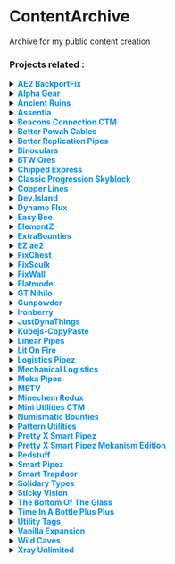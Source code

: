# ContentArchive
Archive for my public content creation
### Projects related :

<details>
<summary><strong><span style="color:#008fff">AE2 BackportFix</span></strong></summary>

 - [gif.gif](https://github.com/DevDyna/ContentArchive/tree/main/AE2%20BackportFix/gif.gif)
 - [logo.png](https://github.com/DevDyna/ContentArchive/tree/main/AE2%20BackportFix/logo.png)
 - <details>
   <summary><strong><span style="color:#00ca2b">screen</span></strong></summary>

    - [bug.png](https://github.com/DevDyna/ContentArchive/tree/main/AE2%20BackportFix/screen/bug.png)

    - [solution.png](https://github.com/DevDyna/ContentArchive/tree/main/AE2%20BackportFix/screen/solution.png)

   </details>

</details>

<details>
<summary><strong><span style="color:#008fff">Alpha Gear</span></strong></summary>

 - [logo.png](https://github.com/DevDyna/ContentArchive/tree/main/Alpha%20Gear/logo.png)
 - [screen.png](https://github.com/DevDyna/ContentArchive/tree/main/Alpha%20Gear/screen.png)
</details>

<details>
<summary><strong><span style="color:#008fff">Ancient Ruins</span></strong></summary>

 - [logo.png](https://github.com/DevDyna/ContentArchive/tree/main/Ancient%20Ruins/logo.png)
 - [screen.png](https://github.com/DevDyna/ContentArchive/tree/main/Ancient%20Ruins/screen.png)
</details>

<details>
<summary><strong><span style="color:#008fff">Assentia</span></strong></summary>

 - [logo.png](https://github.com/DevDyna/ContentArchive/tree/main/Assentia/logo.png)
 - [screen.png](https://github.com/DevDyna/ContentArchive/tree/main/Assentia/screen.png)
 - [screen2.png](https://github.com/DevDyna/ContentArchive/tree/main/Assentia/screen2.png)
 - [screen3.png](https://github.com/DevDyna/ContentArchive/tree/main/Assentia/screen3.png)
 - [screen4.png](https://github.com/DevDyna/ContentArchive/tree/main/Assentia/screen4.png)
</details>

<details>
<summary><strong><span style="color:#008fff">Beacons Connection CTM</span></strong></summary>

 - [logo.png](https://github.com/DevDyna/ContentArchive/tree/main/Beacons%20Connection%20CTM/logo.png)
 - [screen.png](https://github.com/DevDyna/ContentArchive/tree/main/Beacons%20Connection%20CTM/screen.png)
</details>

<details>
<summary><strong><span style="color:#008fff">Better Powah Cables</span></strong></summary>

 - [logo.png](https://github.com/DevDyna/ContentArchive/tree/main/Better%20Powah%20Cables/logo.png)
 - <details>
   <summary><strong><span style="color:#00ca2b">screen</span></strong></summary>

    - [0.png](https://github.com/DevDyna/ContentArchive/tree/main/Better%20Powah%20Cables/screen/0.png)

    - [1.png](https://github.com/DevDyna/ContentArchive/tree/main/Better%20Powah%20Cables/screen/1.png)

    - [gif.gif](https://github.com/DevDyna/ContentArchive/tree/main/Better%20Powah%20Cables/screen/gif.gif)

   </details>

</details>

<details>
<summary><strong><span style="color:#008fff">Better Replication Pipes</span></strong></summary>

 - [logo.png](https://github.com/DevDyna/ContentArchive/tree/main/Better%20Replication%20Pipes/logo.png)
 - <details>
   <summary><strong><span style="color:#00ca2b">screen</span></strong></summary>

    - [0.png](https://github.com/DevDyna/ContentArchive/tree/main/Better%20Replication%20Pipes/screen/0.png)

    - [1.png](https://github.com/DevDyna/ContentArchive/tree/main/Better%20Replication%20Pipes/screen/1.png)

    - [gif.gif](https://github.com/DevDyna/ContentArchive/tree/main/Better%20Replication%20Pipes/screen/gif.gif)

   </details>

</details>

<details>
<summary><strong><span style="color:#008fff">Binoculars</span></strong></summary>

 - [logo.png](https://github.com/DevDyna/ContentArchive/tree/main/Binoculars/logo.png)
 - [screen.png](https://github.com/DevDyna/ContentArchive/tree/main/Binoculars/screen.png)
 - [screen1.png](https://github.com/DevDyna/ContentArchive/tree/main/Binoculars/screen1.png)
 - [screen2.png](https://github.com/DevDyna/ContentArchive/tree/main/Binoculars/screen2.png)
 - [screen3.png](https://github.com/DevDyna/ContentArchive/tree/main/Binoculars/screen3.png)
 - [screen4.png](https://github.com/DevDyna/ContentArchive/tree/main/Binoculars/screen4.png)
 - [screen5.png](https://github.com/DevDyna/ContentArchive/tree/main/Binoculars/screen5.png)
</details>

<details>
<summary><strong><span style="color:#008fff">BTW Ores</span></strong></summary>

 - [0.png](https://github.com/DevDyna/ContentArchive/tree/main/BTW%20Ores/0.png)
 - [1.png](https://github.com/DevDyna/ContentArchive/tree/main/BTW%20Ores/1.png)
 - [2.png](https://github.com/DevDyna/ContentArchive/tree/main/BTW%20Ores/2.png)
 - [3.png](https://github.com/DevDyna/ContentArchive/tree/main/BTW%20Ores/3.png)
 - [4.png](https://github.com/DevDyna/ContentArchive/tree/main/BTW%20Ores/4.png)
 - [5.png](https://github.com/DevDyna/ContentArchive/tree/main/BTW%20Ores/5.png)
 - [gif.gif](https://github.com/DevDyna/ContentArchive/tree/main/BTW%20Ores/gif.gif)
 - [logo.gif](https://github.com/DevDyna/ContentArchive/tree/main/BTW%20Ores/logo.gif)
 - [scanner.gif](https://github.com/DevDyna/ContentArchive/tree/main/BTW%20Ores/scanner.gif)
</details>

<details>
<summary><strong><span style="color:#008fff">Chipped Express</span></strong></summary>

 - <details>
   <summary><strong><span style="color:#00ca2b">logo</span></strong></summary>

    - [frame](https://github.com/DevDyna/ContentArchive/tree/main/Chipped%20Express/logo/frame)

    - [logo.gif](https://github.com/DevDyna/ContentArchive/tree/main/Chipped%20Express/logo/logo.gif)

    - [og.png](https://github.com/DevDyna/ContentArchive/tree/main/Chipped%20Express/logo/og.png)

   </details>

 - [screen.png](https://github.com/DevDyna/ContentArchive/tree/main/Chipped%20Express/screen.png)
 - [screen1.png](https://github.com/DevDyna/ContentArchive/tree/main/Chipped%20Express/screen1.png)
</details>

<details>
<summary><strong><span style="color:#008fff">Classic Progression Skyblock</span></strong></summary>

 - [logo.png](https://github.com/DevDyna/ContentArchive/tree/main/Classic%20Progression%20Skyblock/logo.png)
 - [screen.png](https://github.com/DevDyna/ContentArchive/tree/main/Classic%20Progression%20Skyblock/screen.png)
 - [screen1.png](https://github.com/DevDyna/ContentArchive/tree/main/Classic%20Progression%20Skyblock/screen1.png)
 - [screen2.png](https://github.com/DevDyna/ContentArchive/tree/main/Classic%20Progression%20Skyblock/screen2.png)
</details>

<details>
<summary><strong><span style="color:#008fff">Copper Lines</span></strong></summary>

 - [icon.gif](https://github.com/DevDyna/ContentArchive/tree/main/Copper%20Lines/icon.gif)
 - [pack.png](https://github.com/DevDyna/ContentArchive/tree/main/Copper%20Lines/pack.png)
 - [screen.png](https://github.com/DevDyna/ContentArchive/tree/main/Copper%20Lines/screen.png)
</details>

<details>
<summary><strong><span style="color:#008fff">Dev.Island</span></strong></summary>

 - [logo.png](https://github.com/DevDyna/ContentArchive/tree/main/Dev.Island/logo.png)
</details>

<details>
<summary><strong><span style="color:#008fff">Dynamo Flux</span></strong></summary>

 - [logo.png](https://github.com/DevDyna/ContentArchive/tree/main/Dynamo%20Flux/logo.png)
 - [screen.png](https://github.com/DevDyna/ContentArchive/tree/main/Dynamo%20Flux/screen.png)
</details>

<details>
<summary><strong><span style="color:#008fff">Easy Bee</span></strong></summary>

 - [400x logo.png](https://github.com/DevDyna/ContentArchive/tree/main/Easy%20Bee/400x%20logo.png)
 - [floreal.gif](https://github.com/DevDyna/ContentArchive/tree/main/Easy%20Bee/floreal.gif)
 - [new.gif](https://github.com/DevDyna/ContentArchive/tree/main/Easy%20Bee/new.gif)
 - [old.gif](https://github.com/DevDyna/ContentArchive/tree/main/Easy%20Bee/old.gif)
 - <details>
   <summary><strong><span style="color:#00ca2b">screen</span></strong></summary>

    - [beewaxtip.png](https://github.com/DevDyna/ContentArchive/tree/main/Easy%20Bee/screen/beewaxtip.png)

    - [beewax_emi.png](https://github.com/DevDyna/ContentArchive/tree/main/Easy%20Bee/screen/beewax_emi.png)

    - [floreal.png](https://github.com/DevDyna/ContentArchive/tree/main/Easy%20Bee/screen/floreal.png)

   </details>

</details>

<details>
<summary><strong><span style="color:#008fff">ElementZ</span></strong></summary>

 - [logo.png](https://github.com/DevDyna/ContentArchive/tree/main/ElementZ/logo.png)
 - [screen.png](https://github.com/DevDyna/ContentArchive/tree/main/ElementZ/screen.png)
 - [screen1.png](https://github.com/DevDyna/ContentArchive/tree/main/ElementZ/screen1.png)
 - [screen2.png](https://github.com/DevDyna/ContentArchive/tree/main/ElementZ/screen2.png)
</details>

<details>
<summary><strong><span style="color:#008fff">ExtraBounties</span></strong></summary>

 - <details>
   <summary><strong><span style="color:#00ca2b">128x</span></strong></summary>

    - [blue.png](https://github.com/DevDyna/ContentArchive/tree/main/ExtraBounties/128x/blue.png)

    - [cyan.png](https://github.com/DevDyna/ContentArchive/tree/main/ExtraBounties/128x/cyan.png)

    - [green.png](https://github.com/DevDyna/ContentArchive/tree/main/ExtraBounties/128x/green.png)

    - [orange.png](https://github.com/DevDyna/ContentArchive/tree/main/ExtraBounties/128x/orange.png)

    - [pink.png](https://github.com/DevDyna/ContentArchive/tree/main/ExtraBounties/128x/pink.png)

    - [purple.png](https://github.com/DevDyna/ContentArchive/tree/main/ExtraBounties/128x/purple.png)

    - [red.png](https://github.com/DevDyna/ContentArchive/tree/main/ExtraBounties/128x/red.png)

   </details>

 - <details>
   <summary><strong><span style="color:#00ca2b">16x</span></strong></summary>

    - [blue.png](https://github.com/DevDyna/ContentArchive/tree/main/ExtraBounties/16x/blue.png)

    - [cyan.png](https://github.com/DevDyna/ContentArchive/tree/main/ExtraBounties/16x/cyan.png)

    - [green.png](https://github.com/DevDyna/ContentArchive/tree/main/ExtraBounties/16x/green.png)

    - [orange.png](https://github.com/DevDyna/ContentArchive/tree/main/ExtraBounties/16x/orange.png)

    - [pink.png](https://github.com/DevDyna/ContentArchive/tree/main/ExtraBounties/16x/pink.png)

    - [purple.png](https://github.com/DevDyna/ContentArchive/tree/main/ExtraBounties/16x/purple.png)

    - [red.png](https://github.com/DevDyna/ContentArchive/tree/main/ExtraBounties/16x/red.png)

   </details>

 - <details>
   <summary><strong><span style="color:#00ca2b">400x</span></strong></summary>

    - [blue.png](https://github.com/DevDyna/ContentArchive/tree/main/ExtraBounties/400x/blue.png)

    - [cyan.png](https://github.com/DevDyna/ContentArchive/tree/main/ExtraBounties/400x/cyan.png)

    - [green.png](https://github.com/DevDyna/ContentArchive/tree/main/ExtraBounties/400x/green.png)

    - [orange.png](https://github.com/DevDyna/ContentArchive/tree/main/ExtraBounties/400x/orange.png)

    - [pink.png](https://github.com/DevDyna/ContentArchive/tree/main/ExtraBounties/400x/pink.png)

    - [purple.png](https://github.com/DevDyna/ContentArchive/tree/main/ExtraBounties/400x/purple.png)

    - [red.png](https://github.com/DevDyna/ContentArchive/tree/main/ExtraBounties/400x/red.png)

   </details>

 - [logo-modrinth.gif](https://github.com/DevDyna/ContentArchive/tree/main/ExtraBounties/logo-modrinth.gif)
 - [logo.gif](https://github.com/DevDyna/ContentArchive/tree/main/ExtraBounties/logo.gif)
 - [pack.png](https://github.com/DevDyna/ContentArchive/tree/main/ExtraBounties/pack.png)
 - [screen.png](https://github.com/DevDyna/ContentArchive/tree/main/ExtraBounties/screen.png)
</details>

<details>
<summary><strong><span style="color:#008fff">EZ ae2</span></strong></summary>

 - [logo.png](https://github.com/DevDyna/ContentArchive/tree/main/EZ%20ae2/logo.png)
 - <details>
   <summary><strong><span style="color:#00ca2b">screen</span></strong></summary>

    - [inscriber.png](https://github.com/DevDyna/ContentArchive/tree/main/EZ%20ae2/screen/inscriber.png)

    - [kable.png](https://github.com/DevDyna/ContentArchive/tree/main/EZ%20ae2/screen/kable.png)

    - [shaped.png](https://github.com/DevDyna/ContentArchive/tree/main/EZ%20ae2/screen/shaped.png)

    - [shapeless.png](https://github.com/DevDyna/ContentArchive/tree/main/EZ%20ae2/screen/shapeless.png)

   </details>

</details>

<details>
<summary><strong><span style="color:#008fff">FixChest</span></strong></summary>

 - [logo.png](https://github.com/DevDyna/ContentArchive/tree/main/FixChest/logo.png)
 - [screen.png](https://github.com/DevDyna/ContentArchive/tree/main/FixChest/screen.png)
 - [screen2.png](https://github.com/DevDyna/ContentArchive/tree/main/FixChest/screen2.png)
</details>

<details>
<summary><strong><span style="color:#008fff">FixSculk</span></strong></summary>

 - [logo.png](https://github.com/DevDyna/ContentArchive/tree/main/FixSculk/logo.png)
 - [screen.png](https://github.com/DevDyna/ContentArchive/tree/main/FixSculk/screen.png)
 - [screen1.png](https://github.com/DevDyna/ContentArchive/tree/main/FixSculk/screen1.png)
</details>

<details>
<summary><strong><span style="color:#008fff">FixWall</span></strong></summary>

 - [logo.png](https://github.com/DevDyna/ContentArchive/tree/main/FixWall/logo.png)
 - [screen.png](https://github.com/DevDyna/ContentArchive/tree/main/FixWall/screen.png)
</details>

<details>
<summary><strong><span style="color:#008fff">Flatmode</span></strong></summary>

 - <details>
   <summary><strong><span style="color:#00ca2b">modpack</span></strong></summary>

    - [logo.png](https://github.com/DevDyna/ContentArchive/tree/main/Flatmode/modpack/logo.png)

   </details>

 - <details>
   <summary><strong><span style="color:#00ca2b">world</span></strong></summary>

    - [logo.png](https://github.com/DevDyna/ContentArchive/tree/main/Flatmode/world/logo.png)

    - [screen.png](https://github.com/DevDyna/ContentArchive/tree/main/Flatmode/world/screen.png)

   </details>

</details>

<details>
<summary><strong><span style="color:#008fff">GT Nihilo</span></strong></summary>

 - [copper_vein.png](https://github.com/DevDyna/ContentArchive/tree/main/GT%20Nihilo/copper_vein.png)
 - [deprecated.png](https://github.com/DevDyna/ContentArchive/tree/main/GT%20Nihilo/deprecated.png)
 - <details>
   <summary><strong><span style="color:#00ca2b">frames</span></strong></summary>

    - [0.png](https://github.com/DevDyna/ContentArchive/tree/main/GT%20Nihilo/frames/0.png)

    - [1.png](https://github.com/DevDyna/ContentArchive/tree/main/GT%20Nihilo/frames/1.png)

    - [2.png](https://github.com/DevDyna/ContentArchive/tree/main/GT%20Nihilo/frames/2.png)

    - [3.png](https://github.com/DevDyna/ContentArchive/tree/main/GT%20Nihilo/frames/3.png)

    - [4.png](https://github.com/DevDyna/ContentArchive/tree/main/GT%20Nihilo/frames/4.png)

    - [5.png](https://github.com/DevDyna/ContentArchive/tree/main/GT%20Nihilo/frames/5.png)

   </details>

 - [logo.gif](https://github.com/DevDyna/ContentArchive/tree/main/GT%20Nihilo/logo.gif)
 - [rock.png](https://github.com/DevDyna/ContentArchive/tree/main/GT%20Nihilo/rock.png)
 - [tuff.png](https://github.com/DevDyna/ContentArchive/tree/main/GT%20Nihilo/tuff.png)
</details>

<details>
<summary><strong><span style="color:#008fff">Gunpowder</span></strong></summary>

 - [large-logo.png](https://github.com/DevDyna/ContentArchive/tree/main/Gunpowder/large-logo.png)
 - [logo.png](https://github.com/DevDyna/ContentArchive/tree/main/Gunpowder/logo.png)
 - [lootcrate.gif](https://github.com/DevDyna/ContentArchive/tree/main/Gunpowder/lootcrate.gif)
 - [matrix_pick.gif](https://github.com/DevDyna/ContentArchive/tree/main/Gunpowder/matrix_pick.gif)
 - [medikit.gif](https://github.com/DevDyna/ContentArchive/tree/main/Gunpowder/medikit.gif)
</details>

<details>
<summary><strong><span style="color:#008fff">Ironberry</span></strong></summary>

 - [ash.png](https://github.com/DevDyna/ContentArchive/tree/main/Ironberry/ash.png)
 - [automation.png](https://github.com/DevDyna/ContentArchive/tree/main/Ironberry/automation.png)
 - <details>
   <summary><strong><span style="color:#00ca2b">comments</span></strong></summary>

    - [comment.png](https://github.com/DevDyna/ContentArchive/tree/main/Ironberry/comments/comment.png)

   </details>

 - <details>
   <summary><strong><span style="color:#00ca2b">deprecated</span></strong></summary>

    - [cooler.png](https://github.com/DevDyna/ContentArchive/tree/main/Ironberry/deprecated/cooler.png)

   </details>

 - <details>
   <summary><strong><span style="color:#00ca2b">ds-rpc</span></strong></summary>

    - [logo.gif](https://github.com/DevDyna/ContentArchive/tree/main/Ironberry/ds-rpc/logo.gif)

    - [oldlogo.png](https://github.com/DevDyna/ContentArchive/tree/main/Ironberry/ds-rpc/oldlogo.png)

   </details>

 - [early.png](https://github.com/DevDyna/ContentArchive/tree/main/Ironberry/early.png)
 - [logo.png](https://github.com/DevDyna/ContentArchive/tree/main/Ironberry/logo.png)
 - [quest_0.png](https://github.com/DevDyna/ContentArchive/tree/main/Ironberry/quest_0.png)
 - [quest_1.png](https://github.com/DevDyna/ContentArchive/tree/main/Ironberry/quest_1.png)
 - [quest_2.png](https://github.com/DevDyna/ContentArchive/tree/main/Ironberry/quest_2.png)
 - [quest_3.png](https://github.com/DevDyna/ContentArchive/tree/main/Ironberry/quest_3.png)
 - [quest_4.png](https://github.com/DevDyna/ContentArchive/tree/main/Ironberry/quest_4.png)
 - [quest_5.png](https://github.com/DevDyna/ContentArchive/tree/main/Ironberry/quest_5.png)
 - [rftools.png](https://github.com/DevDyna/ContentArchive/tree/main/Ironberry/rftools.png)
 - [screen.png](https://github.com/DevDyna/ContentArchive/tree/main/Ironberry/screen.png)
 - [screen1.png](https://github.com/DevDyna/ContentArchive/tree/main/Ironberry/screen1.png)
 - [sculk.png](https://github.com/DevDyna/ContentArchive/tree/main/Ironberry/sculk.png)
</details>

<details>
<summary><strong><span style="color:#008fff">JustDynaThings</span></strong></summary>

 - <details>
   <summary><strong><span style="color:#00ca2b">logo</span></strong></summary>

    - [16x](https://github.com/DevDyna/ContentArchive/tree/main/JustDynaThings/logo/16x)

    - [400x](https://github.com/DevDyna/ContentArchive/tree/main/JustDynaThings/logo/400x)

   </details>

 - <details>
   <summary><strong><span style="color:#00ca2b">screen</span></strong></summary>

    - [automation.png](https://github.com/DevDyna/ContentArchive/tree/main/JustDynaThings/screen/automation.png)

    - [buddy.png](https://github.com/DevDyna/ContentArchive/tree/main/JustDynaThings/screen/buddy.png)

    - [goo.png](https://github.com/DevDyna/ContentArchive/tree/main/JustDynaThings/screen/goo.png)

    - [guide](https://github.com/DevDyna/ContentArchive/tree/main/JustDynaThings/screen/guide)

    - [other.png](https://github.com/DevDyna/ContentArchive/tree/main/JustDynaThings/screen/other.png)

    - [phase_ctm.png](https://github.com/DevDyna/ContentArchive/tree/main/JustDynaThings/screen/phase_ctm.png)

    - [phase_new.png](https://github.com/DevDyna/ContentArchive/tree/main/JustDynaThings/screen/phase_new.png)

    - [powah.png](https://github.com/DevDyna/ContentArchive/tree/main/JustDynaThings/screen/powah.png)

    - [recipe.png](https://github.com/DevDyna/ContentArchive/tree/main/JustDynaThings/screen/recipe.png)

    - [reforger.png](https://github.com/DevDyna/ContentArchive/tree/main/JustDynaThings/screen/reforger.png)

   </details>

</details>

<details>
<summary><strong><span style="color:#008fff">Kubejs-CopyPaste</span></strong></summary>

 - [gif.gif](https://github.com/DevDyna/ContentArchive/tree/main/Kubejs-CopyPaste/gif.gif)
</details>

<details>
<summary><strong><span style="color:#008fff">Linear Pipes</span></strong></summary>

 - [logo.png](https://github.com/DevDyna/ContentArchive/tree/main/Linear%20Pipes/logo.png)
 - [screen.png](https://github.com/DevDyna/ContentArchive/tree/main/Linear%20Pipes/screen.png)
 - [screen1.png](https://github.com/DevDyna/ContentArchive/tree/main/Linear%20Pipes/screen1.png)
 - [screen2.png](https://github.com/DevDyna/ContentArchive/tree/main/Linear%20Pipes/screen2.png)
</details>

<details>
<summary><strong><span style="color:#008fff">Lit On Fire</span></strong></summary>

 - <details>
   <summary><strong><span style="color:#00ca2b">16x</span></strong></summary>

    - [0.png](https://github.com/DevDyna/ContentArchive/tree/main/Lit%20On%20Fire/16x/0.png)

    - [1.png](https://github.com/DevDyna/ContentArchive/tree/main/Lit%20On%20Fire/16x/1.png)

    - [2.png](https://github.com/DevDyna/ContentArchive/tree/main/Lit%20On%20Fire/16x/2.png)

    - [3.png](https://github.com/DevDyna/ContentArchive/tree/main/Lit%20On%20Fire/16x/3.png)

    - [4.png](https://github.com/DevDyna/ContentArchive/tree/main/Lit%20On%20Fire/16x/4.png)

    - [5.png](https://github.com/DevDyna/ContentArchive/tree/main/Lit%20On%20Fire/16x/5.png)

    - [6.png](https://github.com/DevDyna/ContentArchive/tree/main/Lit%20On%20Fire/16x/6.png)

    - [7.png](https://github.com/DevDyna/ContentArchive/tree/main/Lit%20On%20Fire/16x/7.png)

   </details>

 - [16x.gif](https://github.com/DevDyna/ContentArchive/tree/main/Lit%20On%20Fire/16x.gif)
 - <details>
   <summary><strong><span style="color:#00ca2b">400x</span></strong></summary>

    - [0.png](https://github.com/DevDyna/ContentArchive/tree/main/Lit%20On%20Fire/400x/0.png)

    - [1.png](https://github.com/DevDyna/ContentArchive/tree/main/Lit%20On%20Fire/400x/1.png)

    - [2.png](https://github.com/DevDyna/ContentArchive/tree/main/Lit%20On%20Fire/400x/2.png)

    - [3.png](https://github.com/DevDyna/ContentArchive/tree/main/Lit%20On%20Fire/400x/3.png)

    - [4.png](https://github.com/DevDyna/ContentArchive/tree/main/Lit%20On%20Fire/400x/4.png)

    - [5.png](https://github.com/DevDyna/ContentArchive/tree/main/Lit%20On%20Fire/400x/5.png)

    - [6.png](https://github.com/DevDyna/ContentArchive/tree/main/Lit%20On%20Fire/400x/6.png)

    - [7.png](https://github.com/DevDyna/ContentArchive/tree/main/Lit%20On%20Fire/400x/7.png)

   </details>

 - [400x.gif](https://github.com/DevDyna/ContentArchive/tree/main/Lit%20On%20Fire/400x.gif)
 - [gif.gif](https://github.com/DevDyna/ContentArchive/tree/main/Lit%20On%20Fire/gif.gif)
</details>

<details>
<summary><strong><span style="color:#008fff">Logistics Pipez</span></strong></summary>

 - [logo.png](https://github.com/DevDyna/ContentArchive/tree/main/Logistics%20Pipez/logo.png)
 - [off.png](https://github.com/DevDyna/ContentArchive/tree/main/Logistics%20Pipez/off.png)
 - [on.png](https://github.com/DevDyna/ContentArchive/tree/main/Logistics%20Pipez/on.png)
 - [screen.png](https://github.com/DevDyna/ContentArchive/tree/main/Logistics%20Pipez/screen.png)
</details>

<details>
<summary><strong><span style="color:#008fff">Mechanical Logistics</span></strong></summary>

 - [logo.png](https://github.com/DevDyna/ContentArchive/tree/main/Mechanical%20Logistics/logo.png)
 - [screen.png](https://github.com/DevDyna/ContentArchive/tree/main/Mechanical%20Logistics/screen.png)
 - [screen1.png](https://github.com/DevDyna/ContentArchive/tree/main/Mechanical%20Logistics/screen1.png)
 - [screen2.png](https://github.com/DevDyna/ContentArchive/tree/main/Mechanical%20Logistics/screen2.png)
 - [screen3.png](https://github.com/DevDyna/ContentArchive/tree/main/Mechanical%20Logistics/screen3.png)
 - [screen4.png](https://github.com/DevDyna/ContentArchive/tree/main/Mechanical%20Logistics/screen4.png)
 - [screen5.png](https://github.com/DevDyna/ContentArchive/tree/main/Mechanical%20Logistics/screen5.png)
 - [screen6.png](https://github.com/DevDyna/ContentArchive/tree/main/Mechanical%20Logistics/screen6.png)
</details>

<details>
<summary><strong><span style="color:#008fff">Meka Pipes</span></strong></summary>

 - [logo.png](https://github.com/DevDyna/ContentArchive/tree/main/Meka%20Pipes/logo.png)
 - [screen.png](https://github.com/DevDyna/ContentArchive/tree/main/Meka%20Pipes/screen.png)
 - [screen1.png](https://github.com/DevDyna/ContentArchive/tree/main/Meka%20Pipes/screen1.png)
</details>

<details>
<summary><strong><span style="color:#008fff">METV</span></strong></summary>

 - [logo.png](https://github.com/DevDyna/ContentArchive/tree/main/METV/logo.png)
 - [screen.png](https://github.com/DevDyna/ContentArchive/tree/main/METV/screen.png)
</details>

<details>
<summary><strong><span style="color:#008fff">Minechem Redux</span></strong></summary>

 - [logo.png](https://github.com/DevDyna/ContentArchive/tree/main/Minechem%20Redux/logo.png)
 - [screen.png](https://github.com/DevDyna/ContentArchive/tree/main/Minechem%20Redux/screen.png)
</details>

<details>
<summary><strong><span style="color:#008fff">Mini Utilities CTM</span></strong></summary>

 - [logo.png](https://github.com/DevDyna/ContentArchive/tree/main/Mini%20Utilities%20CTM/logo.png)
 - [screen.png](https://github.com/DevDyna/ContentArchive/tree/main/Mini%20Utilities%20CTM/screen.png)
</details>

<details>
<summary><strong><span style="color:#008fff">Numismatic Bounties</span></strong></summary>

 - <details>
   <summary><strong><span style="color:#00ca2b">logo</span></strong></summary>

    - [32x](https://github.com/DevDyna/ContentArchive/tree/main/Numismatic%20Bounties/logo/32x)

    - [400x](https://github.com/DevDyna/ContentArchive/tree/main/Numismatic%20Bounties/logo/400x)

    - [pack.png](https://github.com/DevDyna/ContentArchive/tree/main/Numismatic%20Bounties/logo/pack.png)

   </details>

 - <details>
   <summary><strong><span style="color:#00ca2b">screen</span></strong></summary>

    - [base.png](https://github.com/DevDyna/ContentArchive/tree/main/Numismatic%20Bounties/screen/base.png)

    - [extra.png](https://github.com/DevDyna/ContentArchive/tree/main/Numismatic%20Bounties/screen/extra.png)

   </details>

</details>

<details>
<summary><strong><span style="color:#008fff">Pattern Utilities</span></strong></summary>

 - <details>
   <summary><strong><span style="color:#00ca2b">backup-logo</span></strong></summary>

    - [crafting.png](https://github.com/DevDyna/ContentArchive/tree/main/Pattern%20Utilities/backup-logo/crafting.png)

    - [furnace.png](https://github.com/DevDyna/ContentArchive/tree/main/Pattern%20Utilities/backup-logo/furnace.png)

    - [smithing.png](https://github.com/DevDyna/ContentArchive/tree/main/Pattern%20Utilities/backup-logo/smithing.png)

    - [stonecutter.png](https://github.com/DevDyna/ContentArchive/tree/main/Pattern%20Utilities/backup-logo/stonecutter.png)

   </details>

 - [logo.gif](https://github.com/DevDyna/ContentArchive/tree/main/Pattern%20Utilities/logo.gif)
 - [screen1.png](https://github.com/DevDyna/ContentArchive/tree/main/Pattern%20Utilities/screen1.png)
 - [screen2.png](https://github.com/DevDyna/ContentArchive/tree/main/Pattern%20Utilities/screen2.png)
 - [screen3.png](https://github.com/DevDyna/ContentArchive/tree/main/Pattern%20Utilities/screen3.png)
 - [screen4.png](https://github.com/DevDyna/ContentArchive/tree/main/Pattern%20Utilities/screen4.png)
</details>

<details>
<summary><strong><span style="color:#008fff">Pretty X Smart Pipez</span></strong></summary>

 - [approved.png](https://github.com/DevDyna/ContentArchive/tree/main/Pretty%20X%20Smart%20Pipez/approved.png)
 - <details>
   <summary><strong><span style="color:#00ca2b">frames</span></strong></summary>

    - [default.png](https://github.com/DevDyna/ContentArchive/tree/main/Pretty%20X%20Smart%20Pipez/frames/default.png)

    - [pretty.png](https://github.com/DevDyna/ContentArchive/tree/main/Pretty%20X%20Smart%20Pipez/frames/pretty.png)

    - [prettyxsmart.png](https://github.com/DevDyna/ContentArchive/tree/main/Pretty%20X%20Smart%20Pipez/frames/prettyxsmart.png)

   </details>

 - <details>
   <summary><strong><span style="color:#00ca2b">gif</span></strong></summary>

    - [without_text.gif](https://github.com/DevDyna/ContentArchive/tree/main/Pretty%20X%20Smart%20Pipez/gif/without_text.gif)

    - [with_text.gif](https://github.com/DevDyna/ContentArchive/tree/main/Pretty%20X%20Smart%20Pipez/gif/with_text.gif)

   </details>

 - [image.png](https://github.com/DevDyna/ContentArchive/tree/main/Pretty%20X%20Smart%20Pipez/image.png)
 - [items.png](https://github.com/DevDyna/ContentArchive/tree/main/Pretty%20X%20Smart%20Pipez/items.png)
 - [logo.png](https://github.com/DevDyna/ContentArchive/tree/main/Pretty%20X%20Smart%20Pipez/logo.png)
 - <details>
   <summary><strong><span style="color:#00ca2b">msg</span></strong></summary>

    - [1.png](https://github.com/DevDyna/ContentArchive/tree/main/Pretty%20X%20Smart%20Pipez/msg/1.png)

   </details>

</details>

<details>
<summary><strong><span style="color:#008fff">Pretty X Smart Pipez Mekanism Edition</span></strong></summary>

 - [logo.png](https://github.com/DevDyna/ContentArchive/tree/main/Pretty%20X%20Smart%20Pipez%20Mekanism%20Edition/logo.png)
 - <details>
   <summary><strong><span style="color:#00ca2b">screen</span></strong></summary>

    - [0.png](https://github.com/DevDyna/ContentArchive/tree/main/Pretty%20X%20Smart%20Pipez%20Mekanism%20Edition/screen/0.png)

    - [1.png](https://github.com/DevDyna/ContentArchive/tree/main/Pretty%20X%20Smart%20Pipez%20Mekanism%20Edition/screen/1.png)

    - [2.png](https://github.com/DevDyna/ContentArchive/tree/main/Pretty%20X%20Smart%20Pipez%20Mekanism%20Edition/screen/2.png)

    - [image.gif](https://github.com/DevDyna/ContentArchive/tree/main/Pretty%20X%20Smart%20Pipez%20Mekanism%20Edition/screen/image.gif)

    - [item.png](https://github.com/DevDyna/ContentArchive/tree/main/Pretty%20X%20Smart%20Pipez%20Mekanism%20Edition/screen/item.png)

   </details>

</details>

<details>
<summary><strong><span style="color:#008fff">Redstuff</span></strong></summary>

 - [logo.png](https://github.com/DevDyna/ContentArchive/tree/main/Redstuff/logo.png)
 - [screen.png](https://github.com/DevDyna/ContentArchive/tree/main/Redstuff/screen.png)
 - [screen2.png](https://github.com/DevDyna/ContentArchive/tree/main/Redstuff/screen2.png)
</details>

<details>
<summary><strong><span style="color:#008fff">Smart Pipez</span></strong></summary>

 - [darker.png](https://github.com/DevDyna/ContentArchive/tree/main/Smart%20Pipez/darker.png)
 - <details>
   <summary><strong><span style="color:#00ca2b">frame</span></strong></summary>

    - [0.png](https://github.com/DevDyna/ContentArchive/tree/main/Smart%20Pipez/frame/0.png)

    - [1.png](https://github.com/DevDyna/ContentArchive/tree/main/Smart%20Pipez/frame/1.png)

   </details>

 - [gif.gif](https://github.com/DevDyna/ContentArchive/tree/main/Smart%20Pipez/gif.gif)
 - [logo.png](https://github.com/DevDyna/ContentArchive/tree/main/Smart%20Pipez/logo.png)
</details>

<details>
<summary><strong><span style="color:#008fff">Smart Trapdoor</span></strong></summary>

 - [logo.png](https://github.com/DevDyna/ContentArchive/tree/main/Smart%20Trapdoor/logo.png)
 - [screen.png](https://github.com/DevDyna/ContentArchive/tree/main/Smart%20Trapdoor/screen.png)
</details>

<details>
<summary><strong><span style="color:#008fff">Solidary Types</span></strong></summary>

 - [logo.png](https://github.com/DevDyna/ContentArchive/tree/main/Solidary%20Types/logo.png)
 - [screen.png](https://github.com/DevDyna/ContentArchive/tree/main/Solidary%20Types/screen.png)
</details>

<details>
<summary><strong><span style="color:#008fff">Sticky Vision</span></strong></summary>

 - [logo.png](https://github.com/DevDyna/ContentArchive/tree/main/Sticky%20Vision/logo.png)
 - [screen.png](https://github.com/DevDyna/ContentArchive/tree/main/Sticky%20Vision/screen.png)
 - [screen1.png](https://github.com/DevDyna/ContentArchive/tree/main/Sticky%20Vision/screen1.png)
</details>

<details>
<summary><strong><span style="color:#008fff">The Bottom Of The Glass</span></strong></summary>

 - [logo.png](https://github.com/DevDyna/ContentArchive/tree/main/The%20Bottom%20Of%20The%20Glass/logo.png)
 - [screen.png](https://github.com/DevDyna/ContentArchive/tree/main/The%20Bottom%20Of%20The%20Glass/screen.png)
</details>

<details>
<summary><strong><span style="color:#008fff">Time In A Bottle Plus Plus</span></strong></summary>

 - <details>
   <summary><strong><span style="color:#00ca2b">logo</span></strong></summary>

    - [400x.png](https://github.com/DevDyna/ContentArchive/tree/main/Time%20In%20A%20Bottle%20Plus%20Plus/logo/400x.png)

    - [60x.png](https://github.com/DevDyna/ContentArchive/tree/main/Time%20In%20A%20Bottle%20Plus%20Plus/logo/60x.png)

   </details>

 - <details>
   <summary><strong><span style="color:#00ca2b">screen</span></strong></summary>

    - [gif.gif](https://github.com/DevDyna/ContentArchive/tree/main/Time%20In%20A%20Bottle%20Plus%20Plus/screen/gif.gif)

    - [items.png](https://github.com/DevDyna/ContentArchive/tree/main/Time%20In%20A%20Bottle%20Plus%20Plus/screen/items.png)

    - [post.gif](https://github.com/DevDyna/ContentArchive/tree/main/Time%20In%20A%20Bottle%20Plus%20Plus/screen/post.gif)

   </details>

</details>

<details>
<summary><strong><span style="color:#008fff">Utility Tags</span></strong></summary>

 - [logo.png](https://github.com/DevDyna/ContentArchive/tree/main/Utility%20Tags/logo.png)
</details>

<details>
<summary><strong><span style="color:#008fff">Vanilla Expansion</span></strong></summary>

 - <details>
   <summary><strong><span style="color:#00ca2b">better nature</span></strong></summary>

    - [git](https://github.com/DevDyna/ContentArchive/tree/main/Vanilla%20Expansion/better%20nature/git)

    - [logo.png](https://github.com/DevDyna/ContentArchive/tree/main/Vanilla%20Expansion/better%20nature/logo.png)

    - [screen.png](https://github.com/DevDyna/ContentArchive/tree/main/Vanilla%20Expansion/better%20nature/screen.png)

    - [screen1.png](https://github.com/DevDyna/ContentArchive/tree/main/Vanilla%20Expansion/better%20nature/screen1.png)

    - [screen2.png](https://github.com/DevDyna/ContentArchive/tree/main/Vanilla%20Expansion/better%20nature/screen2.png)

    - [screen3.png](https://github.com/DevDyna/ContentArchive/tree/main/Vanilla%20Expansion/better%20nature/screen3.png)

    - [screen4.png](https://github.com/DevDyna/ContentArchive/tree/main/Vanilla%20Expansion/better%20nature/screen4.png)

   </details>

 - <details>
   <summary><strong><span style="color:#00ca2b">font trim</span></strong></summary>

    - [Goat Utils](https://github.com/DevDyna/ContentArchive/tree/main/Vanilla%20Expansion/font%20trim/Goat%20Utils)

    - [logo.png](https://github.com/DevDyna/ContentArchive/tree/main/Vanilla%20Expansion/font%20trim/logo.png)

    - [pack.png](https://github.com/DevDyna/ContentArchive/tree/main/Vanilla%20Expansion/font%20trim/pack.png)

    - [screen.png](https://github.com/DevDyna/ContentArchive/tree/main/Vanilla%20Expansion/font%20trim/screen.png)

    - [screen1.png](https://github.com/DevDyna/ContentArchive/tree/main/Vanilla%20Expansion/font%20trim/screen1.png)

    - [screen10.png](https://github.com/DevDyna/ContentArchive/tree/main/Vanilla%20Expansion/font%20trim/screen10.png)

    - [screen2.png](https://github.com/DevDyna/ContentArchive/tree/main/Vanilla%20Expansion/font%20trim/screen2.png)

    - [screen3.png](https://github.com/DevDyna/ContentArchive/tree/main/Vanilla%20Expansion/font%20trim/screen3.png)

    - [screen4.png](https://github.com/DevDyna/ContentArchive/tree/main/Vanilla%20Expansion/font%20trim/screen4.png)

    - [screen5.png](https://github.com/DevDyna/ContentArchive/tree/main/Vanilla%20Expansion/font%20trim/screen5.png)

    - [screen6.png](https://github.com/DevDyna/ContentArchive/tree/main/Vanilla%20Expansion/font%20trim/screen6.png)

    - [screen7.png](https://github.com/DevDyna/ContentArchive/tree/main/Vanilla%20Expansion/font%20trim/screen7.png)

    - [screen8.png](https://github.com/DevDyna/ContentArchive/tree/main/Vanilla%20Expansion/font%20trim/screen8.png)

    - [screen9.png](https://github.com/DevDyna/ContentArchive/tree/main/Vanilla%20Expansion/font%20trim/screen9.png)

    - [Warden Gadgets](https://github.com/DevDyna/ContentArchive/tree/main/Vanilla%20Expansion/font%20trim/Warden%20Gadgets)

   </details>

 - <details>
   <summary><strong><span style="color:#00ca2b">player utilities</span></strong></summary>

    - [logo.gif](https://github.com/DevDyna/ContentArchive/tree/main/Vanilla%20Expansion/player%20utilities/logo.gif)

    - [screen.png](https://github.com/DevDyna/ContentArchive/tree/main/Vanilla%20Expansion/player%20utilities/screen.png)

    - [screen1.png](https://github.com/DevDyna/ContentArchive/tree/main/Vanilla%20Expansion/player%20utilities/screen1.png)

   </details>

 - <details>
   <summary><strong><span style="color:#00ca2b">radiant redstone</span></strong></summary>

    - [logo.png](https://github.com/DevDyna/ContentArchive/tree/main/Vanilla%20Expansion/radiant%20redstone/logo.png)

    - [screen.png](https://github.com/DevDyna/ContentArchive/tree/main/Vanilla%20Expansion/radiant%20redstone/screen.png)

    - [screen2.png](https://github.com/DevDyna/ContentArchive/tree/main/Vanilla%20Expansion/radiant%20redstone/screen2.png)

   </details>

 - <details>
   <summary><strong><span style="color:#00ca2b">scaffolding-delta</span></strong></summary>

    - [old](https://github.com/DevDyna/ContentArchive/tree/main/Vanilla%20Expansion/scaffolding-delta/old)

   </details>

 - <details>
   <summary><strong><span style="color:#00ca2b">VE</span></strong></summary>

    - [global.png](https://github.com/DevDyna/ContentArchive/tree/main/Vanilla%20Expansion/VE/global.png)

    - [logo.png](https://github.com/DevDyna/ContentArchive/tree/main/Vanilla%20Expansion/VE/logo.png)

    - [screen.png](https://github.com/DevDyna/ContentArchive/tree/main/Vanilla%20Expansion/VE/screen.png)

    - [screen1.png](https://github.com/DevDyna/ContentArchive/tree/main/Vanilla%20Expansion/VE/screen1.png)

    - [screen2.png](https://github.com/DevDyna/ContentArchive/tree/main/Vanilla%20Expansion/VE/screen2.png)

   </details>

</details>

<details>
<summary><strong><span style="color:#008fff">Wild Caves</span></strong></summary>

 - [desc.png](https://github.com/DevDyna/ContentArchive/tree/main/Wild%20Caves/desc.png)
 - [logo 400x.png](https://github.com/DevDyna/ContentArchive/tree/main/Wild%20Caves/logo%20400x.png)
 - [logo 500x.png](https://github.com/DevDyna/ContentArchive/tree/main/Wild%20Caves/logo%20500x.png)
 - [main_image.png](https://github.com/DevDyna/ContentArchive/tree/main/Wild%20Caves/main_image.png)
 - [oldlogo.png](https://github.com/DevDyna/ContentArchive/tree/main/Wild%20Caves/oldlogo.png)
 - <details>
   <summary><strong><span style="color:#00ca2b">original-screen</span></strong></summary>

   </details>

 - <details>
   <summary><strong><span style="color:#00ca2b">screen</span></strong></summary>

    - [arid-cave.png](https://github.com/DevDyna/ContentArchive/tree/main/Wild%20Caves/screen/arid-cave.png)

    - [frost-cave.png](https://github.com/DevDyna/ContentArchive/tree/main/Wild%20Caves/screen/frost-cave.png)

    - [gold-vein.png](https://github.com/DevDyna/ContentArchive/tree/main/Wild%20Caves/screen/gold-vein.png)

    - [iron-vein.png](https://github.com/DevDyna/ContentArchive/tree/main/Wild%20Caves/screen/iron-vein.png)

    - [miner-station.png](https://github.com/DevDyna/ContentArchive/tree/main/Wild%20Caves/screen/miner-station.png)

    - [miner_rework.png](https://github.com/DevDyna/ContentArchive/tree/main/Wild%20Caves/screen/miner_rework.png)

    - [more.png](https://github.com/DevDyna/ContentArchive/tree/main/Wild%20Caves/screen/more.png)

    - [red-gold-vein.png](https://github.com/DevDyna/ContentArchive/tree/main/Wild%20Caves/screen/red-gold-vein.png)

    - [vines.png](https://github.com/DevDyna/ContentArchive/tree/main/Wild%20Caves/screen/vines.png)

    - [wet-cave.png](https://github.com/DevDyna/ContentArchive/tree/main/Wild%20Caves/screen/wet-cave.png)

   </details>

 - [title.png](https://github.com/DevDyna/ContentArchive/tree/main/Wild%20Caves/title.png)
</details>

<details>
<summary><strong><span style="color:#008fff">Xray Unlimited</span></strong></summary>

 - [desc.png](https://github.com/DevDyna/ContentArchive/tree/main/Xray%20Unlimited/desc.png)
 - [fabric.png](https://github.com/DevDyna/ContentArchive/tree/main/Xray%20Unlimited/fabric.png)
 - [faq.png](https://github.com/DevDyna/ContentArchive/tree/main/Xray%20Unlimited/faq.png)
 - [forge.png](https://github.com/DevDyna/ContentArchive/tree/main/Xray%20Unlimited/forge.png)
 - [logo.png](https://github.com/DevDyna/ContentArchive/tree/main/Xray%20Unlimited/logo.png)
 - [modloader picker.png](https://github.com/DevDyna/ContentArchive/tree/main/Xray%20Unlimited/modloader%20picker.png)
 - [neoforge.png](https://github.com/DevDyna/ContentArchive/tree/main/Xray%20Unlimited/neoforge.png)
 - [quilt.png](https://github.com/DevDyna/ContentArchive/tree/main/Xray%20Unlimited/quilt.png)
</details>

